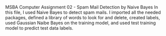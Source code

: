 MSBA Computer Assignment 02 - Spam Mail Detection by Naive Bayes
In this file, I used Naive Bayes to detect spam mails.
I imported all the needed packages, defined a library of words to look for and delete, 
  created labels, used Gaussian Naibe Bayes on the training model, and used test training model to predict test data labels.
